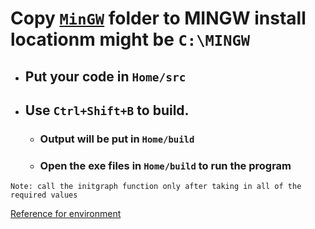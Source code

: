 # Copy [`MinGW`](https://sourceforge.net/projects/mingw/) folder to MINGW install locationm might be `C:\MINGW`
- ## Put your code in `Home/src`
- ## Use `Ctrl+Shift+B` to build.
    - ### Output will be put in `Home/build`
    - ### Open the exe files in `Home/build` to run the program

`Note: call the initgraph function only after taking in all of the required values`

[Reference for environment](https://github.com/ullaskunder3/Solution-to-graphics.h)